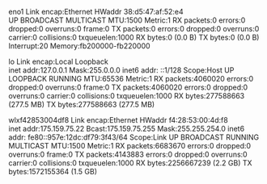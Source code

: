 eno1      Link encap:Ethernet  HWaddr 38:d5:47:af:52:e4  
          UP BROADCAST MULTICAST  MTU:1500  Metric:1
          RX packets:0 errors:0 dropped:0 overruns:0 frame:0
          TX packets:0 errors:0 dropped:0 overruns:0 carrier:0
          collisions:0 txqueuelen:1000 
          RX bytes:0 (0.0 B)  TX bytes:0 (0.0 B)
          Interrupt:20 Memory:fb200000-fb220000 

lo        Link encap:Local Loopback  
          inet addr:127.0.0.1  Mask:255.0.0.0
          inet6 addr: ::1/128 Scope:Host
          UP LOOPBACK RUNNING  MTU:65536  Metric:1
          RX packets:4060020 errors:0 dropped:0 overruns:0 frame:0
          TX packets:4060020 errors:0 dropped:0 overruns:0 carrier:0
          collisions:0 txqueuelen:1000 
          RX bytes:277588663 (277.5 MB)  TX bytes:277588663 (277.5 MB)

wlxf42853004df8 Link encap:Ethernet  HWaddr f4:28:53:00:4d:f8  
          inet addr:175.159.75.22  Bcast:175.159.75.255  Mask:255.255.254.0
          inet6 addr: fe80::957e:12dc:df79:3f43/64 Scope:Link
          UP BROADCAST RUNNING MULTICAST  MTU:1500  Metric:1
          RX packets:6683670 errors:0 dropped:0 overruns:0 frame:0
          TX packets:4143883 errors:0 dropped:0 overruns:0 carrier:0
          collisions:0 txqueuelen:1000 
          RX bytes:2256667239 (2.2 GB)  TX bytes:1572155364 (1.5 GB)

